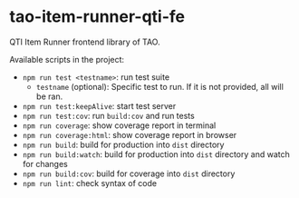 # tao-item-runner-qti-fe

QTI Item Runner frontend library of TAO.

Available scripts in the project:

- `npm run test <testname>`: run test suite
  - `testname` (optional): Specific test to run. If it is not provided, all will be ran.
- `npm run test:keepAlive`: start test server
- `npm run test:cov`: run `build:cov` and run tests
- `npm run coverage`: show coverage report in terminal
- `npm run coverage:html`: show coverage report in browser
- `npm run build`: build for production into `dist` directory
- `npm run build:watch`: build for production into `dist` directory and watch for changes
- `npm run build:cov`: build for coverage into `dist` directory
- `npm run lint`: check syntax of code
